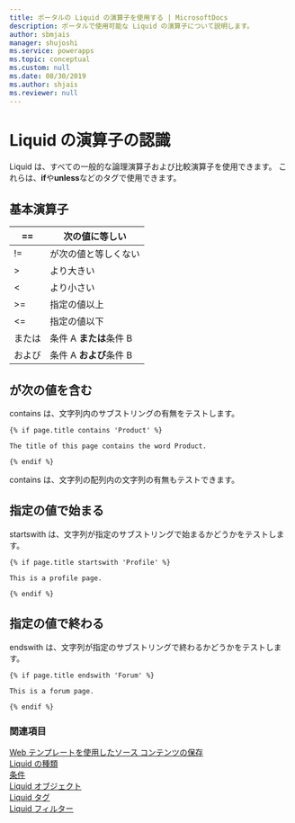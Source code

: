 ```yaml
---
title: ポータルの Liquid の演算子を使用する | MicrosoftDocs
description: ポータルで使用可能な Liquid の演算子について説明します。
author: sbmjais
manager: shujoshi
ms.service: powerapps
ms.topic: conceptual
ms.custom: null
ms.date: 08/30/2019
ms.author: shjais
ms.reviewer: null
---
```


# <a name="understand-liquid-operators"></a>Liquid の演算子の認識

Liquid は、すべての一般的な論理演算子および比較演算子を使用できます。 これらは、**if**や**unless**などのタグで使用できます。

## <a name="basic-operators"></a>基本演算子

| ==    | 次の値に等しい                          |
|-------|---------------------------------|
| !=    | が次の値と等しくない                  |
| &gt;  | より大きい                    |
| &lt;  | より小さい                       |
| &gt;= | 指定の値以上        |
| &lt;= | 指定の値以下           |
| または    | 条件 A **または**条件 B  |
| および   | 条件 A **および**条件 B |

## <a name="contains"></a>が次の値を含む

contains は、文字列内のサブストリングの有無をテストします。

```
{% if page.title contains 'Product' %}

The title of this page contains the word Product.

{% endif %}
```

contains は、文字列の配列内の文字列の有無もテストできます。

## <a name="startswith"></a>指定の値で始まる

startswith は、文字列が指定のサブストリングで始まるかどうかをテストします。

```
{% if page.title startswith 'Profile' %}

This is a profile page.

{% endif %}
```

## <a name="endswith"></a>指定の値で終わる

endswith は、文字列が指定のサブストリングで終わるかどうかをテストします。

```
{% if page.title endswith 'Forum' %}

This is a forum page.

{% endif %}
```

### <a name="see-also"></a>関連項目

[Web テンプレートを使用したソース コンテンツの保存](store-content-web-templates.md)  
[Liquid の種類](liquid-types.md)  
[条件](liquid-conditional-operators.md)  
[Liquid オブジェクト](liquid-objects.md)  
[Liquid タグ](liquid-tags.md)  
[Liquid フィルター](liquid-filters.md) 
